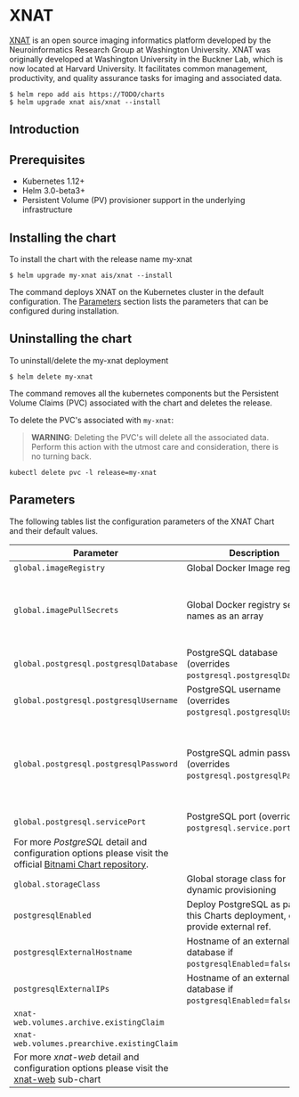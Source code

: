 # XNAT

[XNAT](https://www.xnat.org/) is an open source imaging informatics platform developed by the Neuroinformatics Research Group at Washington University. XNAT was originally developed at Washington University in the Buckner Lab, which is now located at Harvard University. It facilitates common management, productivity, and quality assurance tasks for imaging and associated data.

```console
$ helm repo add ais https://TODO/charts
$ helm upgrade xnat ais/xnat --install
```

## Introduction

## Prerequisites

- Kubernetes 1.12+
- Helm 3.0-beta3+
- Persistent Volume (PV) provisioner support in the underlying infrastructure

## Installing the chart

To install the chart with the release name my-xnat

```console
$ helm upgrade my-xnat ais/xnat --install
```

The command deploys XNAT on the Kubernetes cluster in the default configuration. The [Parameters](#parameters) section lists the parameters that can be configured during installation.

## Uninstalling the chart

To uninstall/delete the my-xnat deployment

```console
$ helm delete my-xnat
```

The command removes all the kubernetes components but the Persistent Volume Claims (PVC) associated with the chart and deletes the release.

To delete the PVC's associated with `my-xnat`:

> **WARNING**: Deleting the PVC's will delete all the associated data. Perform this action with the utmost care and consideration, there is no turning back.

```console
kubectl delete pvc -l release=my-xnat
```

## Parameters

The following tables list the configuration parameters of the XNAT Chart and their default values.

| Parameter                                   | Description                                                                          | Default |
| ------------------------------------------- | ------------------------------------------------------------------------------------ | --- |
| `global.imageRegistry`                      | Global Docker Image registry                                                         | `nil` |
| `global.imagePullSecrets`                   | Global Docker registry secret names as an array                                      | `[]` (does not add image pull secrets to deployed pods) |
| `global.postgresql.postgresqlDatabase`      | PostgreSQL database (overrides `postgresql.postgresqlDatabase`)                      | `xnat` |
| `global.postgresql.postgresqlUsername`      | PostgreSQL username (overrides `postgresql.postgresqlUsername`)                      | `xnat` |
| `global.postgresql.postgresqlPassword`      | PostgreSQL admin password (overrides `postgresql.postgresqlPassword`)                | `""` WARNING: A complex value must be provided for security |
| `global.postgresql.servicePort`             | PostgreSQL port (overrides `postgresql.service.port`)                                | `nil` |
| For more *PostgreSQL* detail and configuration options please visit the official [Bitnami Chart repository](https://github.com/bitnami/charts/tree/master/bitnami/postgresql). |||
| `global.storageClass`                       | Global storage class for dynamic provisioning                                        | `nil` |
| `postgresqlEnabled`                         | Deploy PostgreSQL as part of this Charts deployment, else provide external ref.      | `true` |
| `postgresqlExternalHostname`                | Hostname of an external database if `postgresqlEnabled`=`false`                      | `nil` |
| `postgresqlExternalIPs`                     | Hostname of an external database if `postgresqlEnabled`=`false`                      | `nil` |
| `xnat-web.volumes.archive.existingClaim`    | | |
| `xnat-web.volumes.prearchive.existingClaim` | | |
| For more *xnat-web* detail and configuration options please visit the [xnat-web](/charts/xnat-web#Parameters) sub-chart |||

